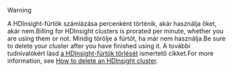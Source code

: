 

> [!WARNING]
> <span data-ttu-id="fb2bd-101">A HDInsight-fürtök számlázása percenként történik, akár használja őket, akár nem.</span><span class="sxs-lookup"><span data-stu-id="fb2bd-101">Billing for HDInsight clusters is prorated per minute, whether you are using them or not.</span></span> <span data-ttu-id="fb2bd-102">Mindig törölje a fürtöt, ha már nem használja.</span><span class="sxs-lookup"><span data-stu-id="fb2bd-102">Be sure to delete your cluster after you have finished using it.</span></span> <span data-ttu-id="fb2bd-103">A további tudnivalókért lásd [a HDInsight-fürtök törlését](../articles/hdinsight/hdinsight-delete-cluster.md) ismertető cikket.</span><span class="sxs-lookup"><span data-stu-id="fb2bd-103">For more information, see [How to delete an HDInsight cluster](../articles/hdinsight/hdinsight-delete-cluster.md).</span></span>
> 
> 

